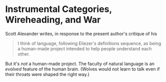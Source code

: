 # Instrumental Categories, Wireheading, and War

Scott Alexander writes, in response to the present author's critique of his 

> I think of language, following Eliezer's definitions sequence, as being a human-made project intended to help people understand each other.

But it's _not_ a human-made project. The faculty of natural language is an _evolved_ feature of the human brain. (Wolves would not learn to talk even if their throats were shaped the right way.)
